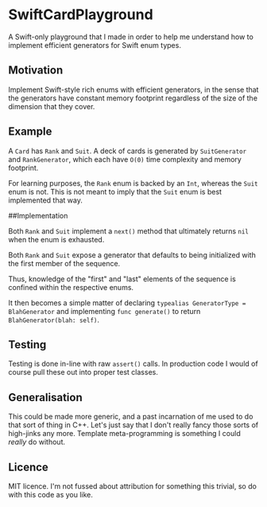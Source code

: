 SwiftCardPlayground
===================

A Swift-only playground that I made in order to help me understand how to implement efficient generators for Swift enum types.

## Motivation

Implement Swift-style rich enums with efficient generators, in the sense that the generators have constant memory footprint regardless of the size of the dimension that they cover.

## Example
A `Card` has `Rank` and `Suit`. A deck of cards is generated by `SuitGenerator` and `RankGenerator`, which each have `O(0)` time complexity and memory footprint.

For learning purposes, the `Rank` enum is backed by an `Int`, whereas the `Suit` enum is not. This is not meant to imply that the `Suit` enum is best implemented that way.

##Implementation

Both `Rank` and `Suit` implement a `next()` method that ultimately returns `nil` when the enum is exhausted.

Both `Rank` and `Suit` expose a generator that defaults to being initialized with the first member of the sequence.

Thus, knowledge of the "first" and "last" elements of the sequence is confined within the respective enums.

It then becomes a simple matter of declaring `typealias GeneratorType = BlahGenerator` and implementing `func generate()` to return `BlahGenerator(blah: self)`.

## Testing

Testing is done in-line with raw `assert()` calls. In production code I would of course pull these out into proper test classes.

## Generalisation

This could be made more generic, and a past incarnation of me used to do that sort of thing in C++. Let's just say that I don't really fancy those sorts of high-jinks any more. Template meta-programming is something I could _really_ do without.

## Licence

MIT licence. I'm not fussed about attribution for something this trivial, so do with this code as you like.
